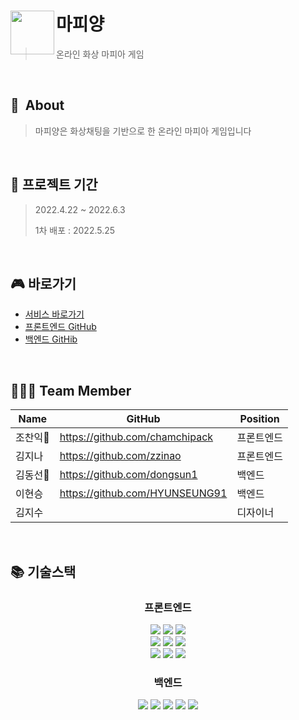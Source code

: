 
# <img src="https://user-images.githubusercontent.com/77870077/170902931-e7914ec4-c52f-46fb-881f-0dcab179ebd7.png" align=left width=70> 마피양
> 온라인 화상 마피아 게임
<br/>

## 🐑  About

> 마피양은 화상채팅을 기반으로 한 온라인 마피아 게임입니다

<br />

## 📅 프로젝트 기간

> 2022.4.22 ~ 2022.6.3
> 
> 1차 배포 : 2022.5.25

<br />

## 🎮 바로가기
- [서비스 바로가기](https://mafiyang.com)
- [프론트엔드 GitHub](https://github.com/Mafiagame-project/ReactFE)
- [백엔드 GitHib](https://github.com/dongsun1/last_project)

<br />

## 🧑🏻‍💻 Team Member

| Name     | GitHub                             | Position  |
| -------- | ---------------------------------- | --------- |
| 조찬익🔰   | https://github.com/chamchipack    | 프론트엔드 |
| 김지나   | https://github.com/zzinao     | 프론트엔드 |
| 김동선🔰   | https://github.com/dongsun1        | 백엔드     |
| 이현승   | https://github.com/HYUNSEUNG91| 백엔드     |
| 김지수  |       | 디자이너    |


<br />

## 📚 기술스택
<div align=center><h3>프론트엔드</h1>
  <img src="https://img.shields.io/badge/javascript-F7DF1E?style=for-the-badge&logo=javascript&logoColor=black"> 
  <img src="https://img.shields.io/badge/React-60d3f3?style=for-the-badge&logo=react&logoColor=black">
  <img src="https://img.shields.io/badge/Redux-7247b5?style=for-the-badge&logo=redux&logoColor=white"> 
  <br>
  <img src="https://img.shields.io/badge/styled-c260af?style=for-the-badge&logo=styledcomponents&logoColor=black">
  <img src="https://img.shields.io/badge/webrtc-333333?style=for-the-badge&logo=webrtc&logoColor=white">
  <img src="https://img.shields.io/badge/socket.io-000000?style=for-the-badge&logo=socket.io&logoColor=white">
  <br>
  <img src="https://img.shields.io/badge/cloud front-202c3c?style=for-the-badge&logo=amazonaws&logoColor=white">
  <img src="https://img.shields.io/badge/Amazon s3-569A31?style=for-the-badge&logo=Amazon S3s3&logoColor=white">
   <img src="https://img.shields.io/badge/github actions-2088FF?style=for-the-badge&logo=github actions&logoColor=white">
</div>

<div align=center> 
</div>

<div align=center><h3>백엔드</h1></div>
<div align=center> 
  <img src="https://img.shields.io/badge/webrtc-333333?style=for-the-badge&logo=webrtc&logoColor=white">
  <img src="https://img.shields.io/badge/javascript-F7DF1E?style=for-the-badge&logo=javascript&logoColor=black"> 
  <img src="https://img.shields.io/badge/node.js-339933?style=for-the-badge&logo=Node.js&logoColor=white">
  <img src="https://img.shields.io/badge/express-000000?style=for-the-badge&logo=express&logoColor=white">
  <img src="https://img.shields.io/badge/socket.io-010101?style=for-the-badge&logo=socket.io&logoColor=white">
  <br>
  
</div>


<br />


